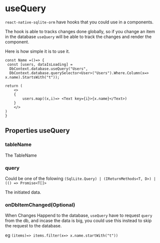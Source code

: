 # useQuery

`react-native-sqlite-orm` have hooks that you could use in a components.

The hook is able to tracks changes done globally, so if you change an item in the database `useQuery` will be able to track the changes and render the component.

Here is how simple it is to use it.

```tsx
const Name =()=> {
 const [users, dataIsLoading] = 
  DbContext.database.useQuery("Users",
  DbContext.database.querySelector<User>("Users").Where.Column(x=> x.name).StartsWith("t"));

return (
    <>
    {
        users.map((x,i)=> <Text key={i}>{x.name}</Text>)
    }
    </>
)
}

```

## Properties useQuery

### tableName
The TableName

### query
Could be one of the folowing `(SqlLite.Query) | (IReturnMethods<T, D>) | (() => Promise<T[]>`

The initiated data.

### onDbItemChanged(Optional)

When Changes Happend to the database, `useQuery` have to request `query` from the db, and incase the data is big, you could use this instead to skip the request to the database.

eg `(items)=> items.filter(x=> x.name.startWith("t"))`

